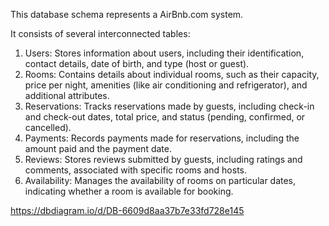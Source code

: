 This database schema represents a AirBnb.com system.

It consists of several interconnected tables:

  1) Users: Stores information about users, including their identification, contact details, date of birth, and type (host or guest).
  2) Rooms: Contains details about individual rooms, such as their capacity, price per night, amenities (like air conditioning and refrigerator), and additional attributes.
  3) Reservations: Tracks reservations made by guests, including check-in and check-out dates, total price, and status (pending, confirmed, or cancelled).
  4) Payments: Records payments made for reservations, including the amount paid and the payment date.
  5) Reviews: Stores reviews submitted by guests, including ratings and comments, associated with specific rooms and hosts.
  6) Availability: Manages the availability of rooms on particular dates, indicating whether a room is available for booking.

https://dbdiagram.io/d/DB-6609d8aa37b7e33fd728e145
